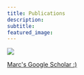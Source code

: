 ```yaml
---
title: Publications
description:
subtitle:
featured_image:
---
```


<div class="gallery" data-columns="1">
	<img src="/images/avatar.jpg">
</div>

[Marc's Google Scholar :)](https://scholar.google.com/citations?user=DVftIaYAAAAJ&hl=en&oi=sra)
<br>
<br>